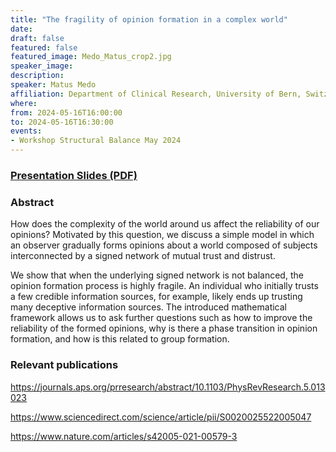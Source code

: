 ```yaml
---
title: "The fragility of opinion formation in a complex world"
date:
draft: false
featured: false
featured_image: Medo_Matus_crop2.jpg
speaker_image:
description:
speaker: Matus Medo
affiliation: Department of Clinical Research, University of Bern, Switzerland
where:
from: 2024-05-16T16:00:00
to: 2024-05-16T16:30:00
events:
- Workshop Structural Balance May 2024
---
```


### [Presentation Slides (PDF)](xxx.pdf)


### Abstract

How does the complexity of the world around us affect the
reliability of our opinions? Motivated by this question, we
discuss a simple model in which an observer gradually forms
opinions about a world composed of subjects interconnected
by a signed network of mutual trust and distrust. 

We show that when the underlying signed network is not balanced, the opinion formation process is highly fragile. An individual who initially trusts a few credible information sources, for example, likely ends up trusting many deceptive information sources. The introduced mathematical framework allows us to ask further questions such as how to improve the reliability of the formed opinions, why is there a phase transition in opinion formation, and how is this related to group formation.



### Relevant publications

https://journals.aps.org/prresearch/abstract/10.1103/PhysRevResearch.5.013023

https://www.sciencedirect.com/science/article/pii/S0020025522005047

https://www.nature.com/articles/s42005-021-00579-3

